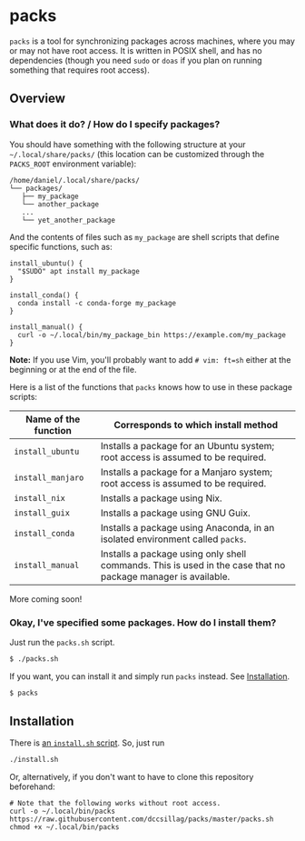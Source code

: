# packs

`packs` is a tool for synchronizing packages across machines, where you may or may not have root access.
It is written in POSIX shell, and has no dependencies (though you need `sudo` or `doas` if you plan on running something that requires root access).

## Overview

### What does it do? / How do I specify packages?

You should have something with the following structure at your `~/.local/share/packs/` (this location can be customized through the `PACKS_ROOT` environment variable):

```
/home/daniel/.local/share/packs/
└── packages/
   ├── my_package
   └── another_package
   ...
   └── yet_another_package
```

And the contents of files such as `my_package` are shell scripts that define specific functions, such as:

```
install_ubuntu() {
  "$SUDO" apt install my_package
}

install_conda() {
  conda install -c conda-forge my_package
}

install_manual() {
  curl -o ~/.local/bin/my_package_bin https://example.com/my_package
}
```

**Note:** If you use Vim, you'll probably want to add `# vim: ft=sh` either at the beginning or at the end of the file.

Here is a list of the functions that `packs` knows how to use in these package scripts:

| Name of the function | Corresponds to which install method                                                                          |
| -------------------- | ------------------------------------------------------------------------------------------------------------ |
| `install_ubuntu`     | Installs a package for an Ubuntu system; root access is assumed to be required.                              |
| `install_manjaro`    | Installs a package for a Manjaro system; root access is assumed to be required.                              |
| `install_nix`        | Installs a package using Nix.                                                                                |
| `install_guix`       | Installs a package using GNU Guix.                                                                           |
| `install_conda`      | Installs a package using Anaconda, in an isolated environment called `packs`.                                |
| `install_manual`     | Installs a package using only shell commands. This is used in the case that no package manager is available. |

More coming soon!

### Okay, I've specified some packages. How do I install them?

Just run the `packs.sh` script.

```sh
$ ./packs.sh
```

If you want, you can install it and simply run `packs` instead. See [Installation](#installation).

```sh
$ packs
```

## Installation

There is [an `install.sh` script](/install.sh). So, just run

```sh
./install.sh
```

Or, alternatively, if you don't want to have to clone this repository beforehand:

```
# Note that the following works without root access.
curl -o ~/.local/bin/packs https://raw.githubusercontent.com/dccsillag/packs/master/packs.sh
chmod +x ~/.local/bin/packs
```
